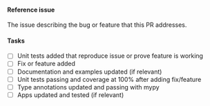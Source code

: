 <!-- Please use Github's 'Draft Pull Request' for PRs that are in-progress -->
#### Reference issue
The issue describing the bug or feature that this PR addresses.

#### Tasks
- [ ] Unit tests added that reproduce issue or prove feature is working
- [ ] Fix or feature added
- [ ] Documentation and examples updated (if relevant)
- [ ] Unit tests passing and coverage at 100% after adding fix/feature
- [ ] Type annotations updated and passing with mypy
- [ ] Apps updated and tested (if relevant)
